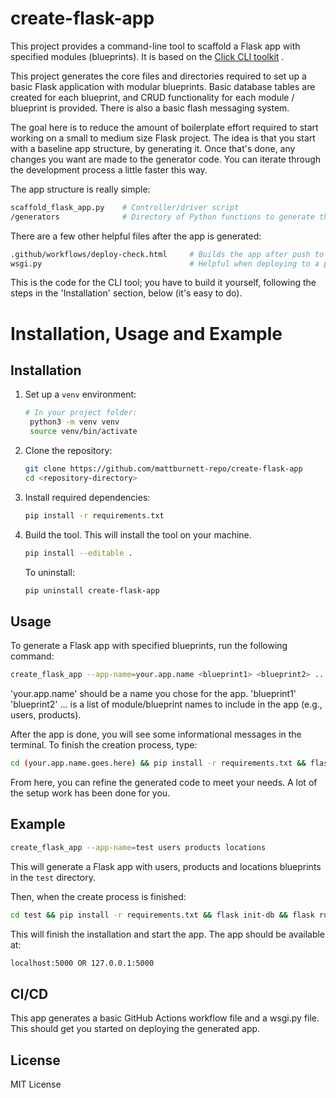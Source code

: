 # create-flask-app

This project provides a command-line tool to scaffold a Flask app with specified modules (blueprints). It is based on the [Click CLI toolkit](https://click.palletsprojects.com/en/stable/) . 

This project generates the core files and directories required to set up a basic Flask application with modular blueprints. Basic database tables are created for each blueprint, and CRUD functionality for each module / blueprint is provided. There is also a basic flash messaging system.

The goal here is to reduce the amount of boilerplate effort required to start working on a small to medium size Flask project. The idea is that you start with a baseline app structure, by generating it. Once that's done, any changes you want are made to the generator code. You can iterate through the development process a little faster this way.

The app structure is really simple:
```bash
scaffold_flask_app.py    # Controller/driver script
/generators              # Directory of Python functions to generate the app files.
```

There are a few other helpful files after the app is generated:
```bash
.github/workflows/deploy-check.html     # Builds the app after push to main.
wsgi.py                                 # Helpful when deploying to a provider.

```


This is the code for the CLI tool; you have to build it yourself, following the steps in the 'Installation' section, below (it's easy to do). 

# Installation, Usage and Example

## Installation
1. Set up a `venv` environment:
   ```bash
   # In your project folder:
    python3 -m venv venv
    source venv/bin/activate
   ```
2. Clone the repository:
   ```bash
   git clone https://github.com/mattburnett-repo/create-flask-app
   cd <repository-directory>
3. Install required dependencies:

    ```bash
    pip install -r requirements.txt
    ```
4. Build the tool. This will install the tool on your machine.
   ```bash
   pip install --editable .
   ```
   To uninstall:
   ```bash
   pip uninstall create-flask-app
   ```
## Usage
To generate a Flask app with specified blueprints, run the following command:

  ```bash
  create_flask_app --app-name=your.app.name <blueprint1> <blueprint2> ...
  ```

  'your.app.name' should be a name you chose for the app.
  'blueprint1' 'blueprint2' ... is a list of module/blueprint names to include in the app (e.g., users, products).

  After the app is done, you will see some informational messages in the terminal. To finish the creation process, type:
  ```bash
  cd (your.app.name.goes.here) && pip install -r requirements.txt && flask init-db && flask run
  ```

  From here, you can refine the generated code to meet your needs. A lot of the setup work has been done for you.

## Example
  ```bash
  create_flask_app --app-name=test users products locations
  ```
  This will generate a Flask app with users, products and locations blueprints in the `test` directory.

  Then, when the create process is finished:
  ```bash
  cd test && pip install -r requirements.txt && flask init-db && flask run
  ```
  This will finish the installation and start the app. The app should be available at:
  ```bash
  localhost:5000 OR 127.0.0.1:5000
  ```

## CI/CD
This app generates a basic GitHub Actions workflow file and a wsgi.py file. This should get you started on deploying the generated app.

## License
MIT License

